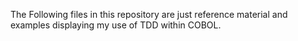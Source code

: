 The Following files in this repository are just reference material and examples displaying
my use of TDD within COBOL.
